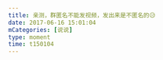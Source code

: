 ```yaml
---
title: 亲测，群匿名不能发视频，发出来是不匿名的😥
date: 2017-06-16 15:01:04
mCategories: [说说]
type: moment
time: t150104
---
```


